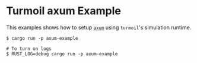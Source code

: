 # Turmoil axum Example

This examples shows how to setup [`axum`] using `turmoil`'s simulation runtime.

```
$ cargo run -p axum-example

# To turn on logs
$ RUST_LOG=debug cargo run -p axum-example
```

[`axum`]: https://github.com/tokio-rs/axum
